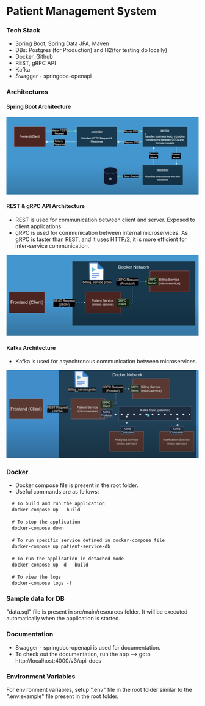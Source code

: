 # Patient Management System

### Tech Stack
- Spring Boot, Spring Data JPA, Maven
- DBs: Postgres (for Production) and H2(for testing db locally)
- Docker, Github
- REST, gRPC API
- Kafka
- Swagger - springdoc-openapi

### Architectures

#### Spring Boot Architecture
![Spring-Boot-Architecture](https://github.com/naveen-v-v/patient-management-system/blob/main/architectures/springboot-architecture.png)

#### REST & gRPC API Architecture
- REST is used for communication between client and server. Exposed to client applications.
- gRPC is used for communication between internal microservices. As gRPC is faster than REST, and it uses HTTP/2, it is more efficient for inter-service communication.

![gRPC-Architecture](https://github.com/naveen-v-v/patient-management-system/blob/main/architectures/gRPC%20architecture.png)

#### Kafka Architecture
- Kafka is used for asynchronous communication between microservices.

![kafka-architecture](https://github.com/naveen-v-v/patient-management-system/blob/main/architectures/kafka-architecture.png)

### Docker
- Docker compose file is present in the root folder.
- Useful commands are as follows:
```
  # To build and run the application
  docker-compose up --build
  
  # To stop the application
  docker-compose down
  
  # To run specific service defined in docker-compose file
  docker-compose up patient-service-db
  
  # To run the application in detached mode
  docker-compose up -d --build
  
  # To view the logs
  docker-compose logs -f
  ```
### Sample data for DB
"data.sql" file is present in src/main/resources folder. It will be executed automatically when the application is started.

### Documentation
- Swagger - springdoc-openapi is used for documentation.
- To check out the documentation, run the app --> goto http://localhost:4000/v3/api-docs

### Environment Variables
For environment variables, setup ".env" file in the root folder similar to the ".env.example" file present in the root folder.